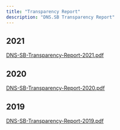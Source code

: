 ```yaml
---
title: "Transparency Report"
description: "DNS.SB Transparency Report"
---
```


## 2021

[DNS-SB-Transparency-Report-2021.pdf](/files/DNS-SB-Transparency-Report-2021.pdf)

## 2020

[DNS-SB-Transparency-Report-2020.pdf](/files/DNS-SB-Transparency-Report-2020.pdf)

## 2019

[DNS-SB-Transparency-Report-2019.pdf](/files/DNS-SB-Transparency-Report-2019.pdf)
